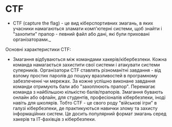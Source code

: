 # CTF
- CTF (capture the flag) - це вид кіберспортивних змагань, в яких учасники намагаються зламати комп'ютерні системи, щоб знайти і "захопити" прапор - певний файл або дані, які були приховані організаторами._

Основні характеристики CTF:

* Змагання відбуваються між командами хакерів/кібербезпеки. Кожна команда намагається захистити свої системи і атакувати системи суперників.
Організатори CTF ставлять різноманітні завдання - від взлому простих паролів до пошуку вразливостей в програмному забезпеченні чи мережах.
За кожне успішно виконане завдання команди отримують бали або "захоплюють прапор". Перемагає команда з найбільшою кількістю балів/прапорів.
Змагання бувають онлайн або офлайн, для студентів, професіоналів кібербезпеки, іноді навіть для школярів.
Тобто CTF - це свого роду "військові ігри" в галузі кібербезпеки, де практикуються навички злому та захисту інформаційних систем. Це досить популярний формат змагань серед хакерів та ІТ-фахівців з кібербезпеки.
